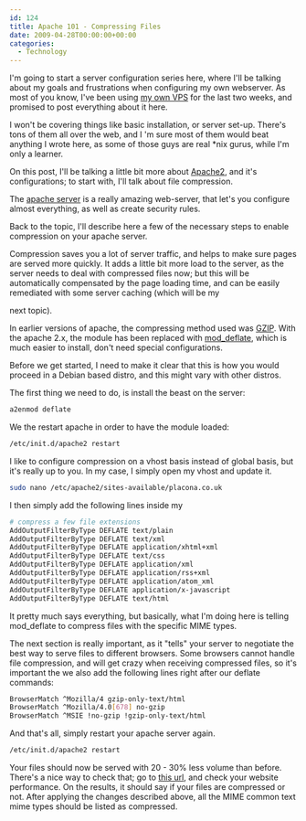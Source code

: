 ```yaml
---
id: 124
title: Apache 101 - Compressing Files
date: 2009-04-28T00:00:00+00:00
categories:
  - Technology
---
```

I'm going to start a server configuration series here, where I'll be talking about my goals and frustrations when configuring my own webserver. As most of you know, I've been using <a style="text-decoration:underline;" href="https://www.placona.co.uk/114/railo/placona-co-uk-has-a-new-home-1/" target="_blank">my own VPS</a> for the last two weeks, and promised to post everything about it here.

I won't be covering things like basic installation, or server set-up. There's tons of them all over the web, and I 'm sure most of them would beat anything I wrote here, as some of those guys are real *nix gurus, while I'm only a learner.

On this post, I'll be talking a little bit more about <a style="text-decoration:underline;" href="http://www.apache.org/" target="_blank">Apache2</a>, and it's configurations; to start with, I'll talk about file compression.

The <a style="text-decoration:underline;" href="http://www.apache.org/" target="_blank">apache server</a> is a really amazing web-server, that let's you configure almost everything, as well as create security rules.

Back to the topic, I'll describe here a few of the necessary steps to enable compression on your apache server. 

Compression saves you a lot of server traffic, and helps to make sure pages are served more quickly. It adds a little bit more load to the server, as the server needs to deal with compressed files now; but this will be automatically compensated by the page loading time, and can be easily remediated with some server caching (which will be my
  
next topic).

In earlier versions of apache, the compressing method used was <a style="text-decoration:underline;" href="http://www.gnu.org/software/gzip/" target="_blank">GZIP</a>. With the apache 2.x, the module has been replaced with <a style="text-decoration:underline;" href="http://httpd.apache.org/docs/2.0/mod/mod_deflate.html" target="_blank">mod_deflate</a>, which is much easier to install, don't need special configurations.

Before we get started, I need to make it clear that this is how you would proceed in a Debian based distro, and this might vary with other distros.

The first thing we need to do, is install the beast on the server:

```bash
a2enmod deflate
```

We the restart apache in order to have the module loaded:

```bash
/etc/init.d/apache2 restart
```

I like to configure compression on a vhost basis instead of global basis, but it's really up to you. In my case, I simply open my vhost and update it.

```bash
sudo nano /etc/apache2/sites-available/placona.co.uk
```

I then simply add the following lines inside my <VirtualHost>

```bash
# compress a few file extensions
AddOutputFilterByType DEFLATE text/plain
AddOutputFilterByType DEFLATE text/xml
AddOutputFilterByType DEFLATE application/xhtml+xml
AddOutputFilterByType DEFLATE text/css
AddOutputFilterByType DEFLATE application/xml
AddOutputFilterByType DEFLATE application/rss+xml
AddOutputFilterByType DEFLATE application/atom_xml
AddOutputFilterByType DEFLATE application/x-javascript
AddOutputFilterByType DEFLATE text/html
```

It pretty much says everything, but basically, what I'm doing here is telling mod_deflate to compress files with the specific MIME types.

The next section is really important, as it "tells" your server to negotiate the best way to serve files to different browsers. Some browsers cannot handle file compression, and will get crazy when receiving compressed files, so it's important the we also add the following lines right after our deflate commands:

```bash
BrowserMatch ^Mozilla/4 gzip-only-text/html
BrowserMatch ^Mozilla/4.0[678] no-gzip
BrowserMatch ^MSIE !no-gzip !gzip-only-text/html
```

And that's all, simply restart your apache server again.

```bash
/etc/init.d/apache2 restart
```

Your files should now be served with 20 - 30% less volume than before. There's a nice way to check that; go to <a style="text-decoration:underline;" href="http://websiteoptimization.com/services/analyze/" target="_blank">this url</a>, and check your website performance. On the results, it should say if your files are compressed or not. After applying the changes described above, all the MIME common text mime types should be listed as compressed.
